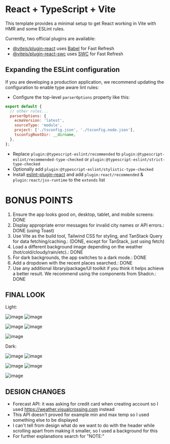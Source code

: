 # React + TypeScript + Vite

This template provides a minimal setup to get React working in Vite with HMR and some ESLint rules.

Currently, two official plugins are available:

- [@vitejs/plugin-react](https://github.com/vitejs/vite-plugin-react/blob/main/packages/plugin-react/README.md) uses [Babel](https://babeljs.io/) for Fast Refresh
- [@vitejs/plugin-react-swc](https://github.com/vitejs/vite-plugin-react-swc) uses [SWC](https://swc.rs/) for Fast Refresh

## Expanding the ESLint configuration

If you are developing a production application, we recommend updating the configuration to enable type aware lint rules:

- Configure the top-level `parserOptions` property like this:

```js
export default {
  // other rules...
  parserOptions: {
    ecmaVersion: 'latest',
    sourceType: 'module',
    project: ['./tsconfig.json', './tsconfig.node.json'],
    tsconfigRootDir: __dirname,
  },
};
```

- Replace `plugin:@typescript-eslint/recommended` to `plugin:@typescript-eslint/recommended-type-checked` or `plugin:@typescript-eslint/strict-type-checked`
- Optionally add `plugin:@typescript-eslint/stylistic-type-checked`
- Install [eslint-plugin-react](https://github.com/jsx-eslint/eslint-plugin-react) and add `plugin:react/recommended` & `plugin:react/jsx-runtime` to the `extends` list

# BONUS POINTS

1. Ensure the app looks good on, desktop, tablet, and mobile screens: DONE
2. Display appropriate error messages for invalid city names or API errors.: DONE (using Toast)
3. Use Vite as the build tool, Tailwind CSS for styling, and TanStack Query for data fetching/caching.: (DONE, except for TanStack, just using fetch)
4. Load a different background image depending on the weather (hot/cold/cloudy/rain/etc).: DONE
5. For dark backgrounds, the app switches to a dark mode.: DONE
6. Add a dropdown with the recent places searched.: DONE
7. Use any additional library/package/UI toolkit if you think it helps achieve a better result. We recommend using the components from Shadcn.: DONE

## FINAL LOOK

Light:

![image](https://github.com/user-attachments/assets/08269ade-e106-4374-a35c-11d2a67e35c7) ![image](https://github.com/user-attachments/assets/c5f7b66d-dd01-44c4-aa11-6e63098529a2)

![image](https://github.com/user-attachments/assets/eddd3fd6-6e3f-4d58-9643-e2dd3011031d) ![image](https://github.com/user-attachments/assets/81929277-1033-4da5-a1e5-cd7941827c21)


![image](https://github.com/user-attachments/assets/6fe31a73-21e9-4e5c-840d-51f6b207ae3c)

Dark:

![image](https://github.com/user-attachments/assets/247af6b0-c0e8-4f22-9967-cf63b8d78b86) ![image](https://github.com/user-attachments/assets/c71ddf18-5dc1-4731-9d74-124a547d4099)

![image](https://github.com/user-attachments/assets/69402d8c-03a5-492d-bc92-63eae2afe58a) ![image](https://github.com/user-attachments/assets/ac2004e2-49e6-462d-8f66-d8ec4a208fff)

![image](https://github.com/user-attachments/assets/351fecfa-104a-42fa-9722-7cd4dc7aa280)




## DESIGN CHANGES

- Forecast API: it was asking for credit card when creating account so I used https://weather.visualcrossing.com instead
- This API doesn't proved for example min and max temp so I used something else to be displayed
- I can't tell from design what do we want to do with the header while scrolling apart from making it smaller, so I used a background for this
- For further explanations search for "NOTE:"
